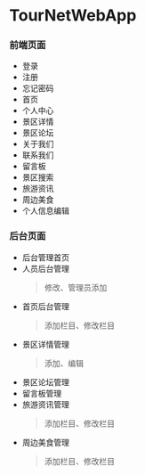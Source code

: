 # TourNetWebApp
### 前端页面
* 登录
* 注册
* 忘记密码
* 首页
* 个人中心
* 景区详情
* 景区论坛
* 关于我们
* 联系我们
* 留言板
* 景区搜索
* 旅游资讯
* 周边美食
* 个人信息编辑
### 后台页面
* 后台管理首页
* 人员后台管理
    >修改、管理员添加
* 首页后台管理
    >添加栏目、修改栏目
* 景区详情管理
    >添加、编辑
* 景区论坛管理
* 留言板管理
* 旅游资讯管理
    >添加栏目、修改栏目
* 周边美食管理
    >添加栏目、修改栏目